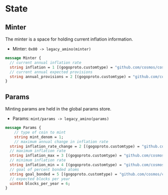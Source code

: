<!--
order: 2
-->

# State

## Minter

The minter is a space for holding current inflation information.

 - Minter: `0x00 -> legacy_amino(minter)`

```protobuf
message Minter {
  // current annual inflation rate
  string inflation = 1 [(gogoproto.customtype) = "github.com/cosmos/cosmos-sdk/types.Dec"];
  // current annual expected provisions
  string annual_provisions = 2 [(gogoproto.customtype) = "github.com/cosmos/cosmos-sdk/types.Dec"];
}
```

## Params

Minting params are held in the global params store. 

 - Params: `mint/params -> legacy_amino(params)`

```protobuf
message Params {
	// type of coin to mint
	string mint_denom = 1;
	// maximum annual change in inflation rate
  string inflation_rate_change = 2 [(gogoproto.customtype) = "github.com/cosmos/cosmos-sdk/types.Dec"];
  // maximum inflation rate
  string inflation_max = 3 [(gogoproto.customtype) = "github.com/cosmos/cosmos-sdk/types.Dec"];
  // minimum inflation rate
  string inflation_min = 4 [(gogoproto.customtype) = "github.com/cosmos/cosmos-sdk/types.Dec"];
  // goal of percent bonded atoms
  string goal_bonded = 5 [(gogoproto.customtype) = "github.com/cosmos/cosmos-sdk/types.Dec"];
  // expected blocks per year
  uint64 blocks_per_year = 6;
}
```
